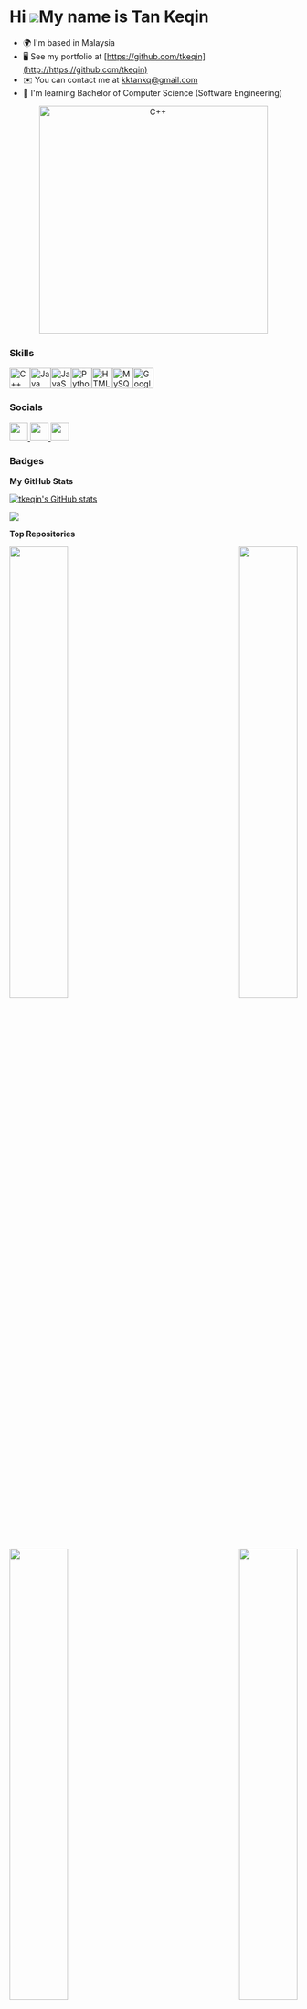 Hi ![](https://user-images.githubusercontent.com/18350557/176309783-0785949b-9127-417c-8b55-ab5a4333674e.gif)My name is Tan Keqin
=================================================================================================================================

* 🌍  I'm based in Malaysia
* 🖥️  See my portfolio at [https://github.com/tkeqin](http://https://github.com/tkeqin)
* ✉️  You can contact me at [kktankq@gmail.com](mailto:kktankq@gmail.com)
* 🧠  I'm learning Bachelor of Computer Science (Software Engineering)

<p align="center">
<img src="https://rockntech.com.br/wp-content/uploads/2014/04/gifs-rebecca-mock_3.gif" width="400" height="400" alt="C++" />

### Skills

<p align="left">
<a href="https://docs.microsoft.com/en-us/cpp/?view=msvc-170" target="_blank" rel="noreferrer"><img src="https://raw.githubusercontent.com/danielcranney/readme-generator/main/public/icons/skills/cplusplus-colored.svg" width="36" height="36" alt="C++" /></a><a href="https://www.oracle.com/java/" target="_blank" rel="noreferrer"><img src="https://raw.githubusercontent.com/danielcranney/readme-generator/main/public/icons/skills/java-colored.svg" width="36" height="36" alt="Java" /></a><a href="https://developer.mozilla.org/en-US/docs/Web/JavaScript" target="_blank" rel="noreferrer"><img src="https://raw.githubusercontent.com/danielcranney/readme-generator/main/public/icons/skills/javascript-colored.svg" width="36" height="36" alt="JavaScript" /></a><a href="https://www.python.org/" target="_blank" rel="noreferrer"><img src="https://raw.githubusercontent.com/danielcranney/readme-generator/main/public/icons/skills/python-colored.svg" width="36" height="36" alt="Python" /></a><a href="https://developer.mozilla.org/en-US/docs/Glossary/HTML5" target="_blank" rel="noreferrer"><img src="https://raw.githubusercontent.com/danielcranney/readme-generator/main/public/icons/skills/html5-colored.svg" width="36" height="36" alt="HTML5" /></a><a href="https://www.mysql.com/" target="_blank" rel="noreferrer"><img src="https://raw.githubusercontent.com/danielcranney/readme-generator/main/public/icons/skills/mysql-colored.svg" width="36" height="36" alt="MySQL" /></a><a href="https://cloud.google.com/" target="_blank" rel="noreferrer"><img src="https://raw.githubusercontent.com/danielcranney/readme-generator/main/public/icons/skills/googlecloud-colored.svg" width="36" height="36" alt="Google Cloud" /></a>
</p>

### Socials

<p align="left"> <a href="https://www.facebook.com/tankeqin" target="_blank" rel="noreferrer"> <picture> <source media="(prefers-color-scheme: dark)" srcset="https://raw.githubusercontent.com/danielcranney/readme-generator/main/public/icons/socials/facebook-dark.svg" /> <source media="(prefers-color-scheme: light)" srcset="https://raw.githubusercontent.com/danielcranney/readme-generator/main/public/icons/socials/facebook.svg" /> <img src="https://raw.githubusercontent.com/danielcranney/readme-generator/main/public/icons/socials/facebook.svg" width="32" height="32" /> </picture> </a> <a href="https://www.github.com/tkeqin" target="_blank" rel="noreferrer"> <picture> <source media="(prefers-color-scheme: dark)" srcset="https://raw.githubusercontent.com/danielcranney/readme-generator/main/public/icons/socials/github-dark.svg" /> <source media="(prefers-color-scheme: light)" srcset="https://raw.githubusercontent.com/danielcranney/readme-generator/main/public/icons/socials/github.svg" /> <img src="https://raw.githubusercontent.com/danielcranney/readme-generator/main/public/icons/socials/github.svg" width="32" height="32" /> </picture> </a> <a href="http://www.instagram.com/tkeqin" target="_blank" rel="noreferrer"> <picture> <source media="(prefers-color-scheme: dark)" srcset="undefined" /> <source media="(prefers-color-scheme: light)" srcset="https://raw.githubusercontent.com/danielcranney/readme-generator/main/public/icons/socials/instagram.svg" /> <img src="https://upload.wikimedia.org/wikipedia/commons/e/e7/Instagram_logo_2016.svg" width="32" height="32" /> </picture> </a></p>

### Badges

<b>My GitHub Stats</b>

<a href="http://www.github.com/tkeqin"><img src="https://github-readme-stats.vercel.app/api?username=tkeqin&show_icons=true&hide=&count_private=true&title_color=a855f7&text_color=ffffff&icon_color=a855f7&bg_color=1c1917&hide_border=true&show_icons=true" alt="tkeqin's GitHub stats" /></a>

<a href="http://www.github.com/tkeqin"><img src="https://github-readme-streak-stats.herokuapp.com/?user=tkeqin&stroke=ffffff&background=1c1917&ring=a855f7&fire=a855f7&currStreakNum=ffffff&currStreakLabel=a855f7&sideNums=ffffff&sideLabels=ffffff&dates=ffffff&hide_border=true" /></a>

<b>Top Repositories</b>

<div width="100%" align="center"><a href="https://github.com/tkeqin/Assignment-1-Report-on-Visit-to-NALI-2023" align="left"><img align="left" width="45%" src="https://github-readme-stats.vercel.app/api/pin/?username=tkeqin&repo=Assignment-1-Report-on-Visit-to-NALI-2023&title_color=a855f7&text_color=ffffff&icon_color=a855f7&bg_color=1c1917&hide_border=true&locale=en" /></a><a href="https://github.com/tkeqin/Assignment-2-Poster-on-Industrial-Talk-1" align="right"><img align="right" width="45%" src="https://github-readme-stats.vercel.app/api/pin/?username=tkeqin&repo=Assignment-2-Poster-on-Industrial-Talk-1&title_color=a855f7&text_color=ffffff&icon_color=a855f7&bg_color=1c1917&hide_border=true&locale=en" /></a></div>

<div width="100%" align="center"><a href="https://github.com/tkeqin/Assignment-3-Video-on-Visit-to-UTMDigital-and-the-Attended-Virtual-Talk" align="left"><img align="left" width="45%" src="https://github-readme-stats.vercel.app/api/pin/?username=tkeqin&repo=Assignment-3-Video-on-Visit-to-UTMDigital-and-the-Attended-Virtual-Talk&title_color=a855f7&text_color=ffffff&icon_color=a855f7&bg_color=1c1917&hide_border=true&locale=en" /></a><a href="https://github.com/tkeqin/Assignment-4-Report-on-Industrial-Talks-2a" align="right"><img align="right" width="45%" src="https://github-readme-stats.vercel.app/api/pin/?username=tkeqin&repo=Assignment-4-Report-on-Industrial-Talks-2a&title_color=a855f7&text_color=ffffff&icon_color=a855f7&bg_color=1c1917&hide_border=true&locale=en" /></a></div>

<div width="100%" align="center"><a href="https://github.com/tkeqin/PC-Assemble-Lab-" align="left"><img align="left" width="45%" src="https://github-readme-stats.vercel.app/api/pin/?username=tkeqin&repo=PC-Assemble-Lab-&title_color=a855f7&text_color=ffffff&icon_color=a855f7&bg_color=1c1917&hide_border=true&locale=en" /></a><a href="https://github.com/tkeqin/Design-Thinking-Low-Fidelity-Prototype-" align="right"><img align="right" width="45%" src="https://github-readme-stats.vercel.app/api/pin/?username=tkeqin&repo=Design-Thinking-Low-Fidelity-Prototype-&title_color=a855f7&text_color=ffffff&icon_color=a855f7&bg_color=1c1917&hide_border=true&locale=en" /></a></div>
